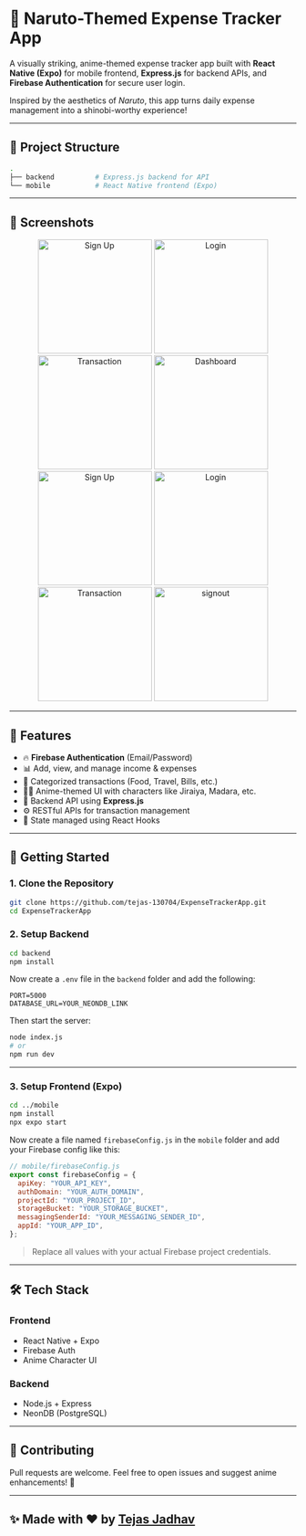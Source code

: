 # 💸 Naruto-Themed Expense Tracker App

A visually striking, anime-themed expense tracker app built with **React Native (Expo)** for mobile frontend, **Express.js** for backend APIs, and **Firebase Authentication** for secure user login.

Inspired by the aesthetics of *Naruto*, this app turns daily expense management into a shinobi-worthy experience!

---

## 📂 Project Structure

```bash
.
├── backend          # Express.js backend for API
└── mobile           # React Native frontend (Expo)
````

---

## 📱 Screenshots

<div align="center">
  <img src="./assets/screenshots/signup.jpg" alt="Sign Up" width="200"/>
  <img src="./assets/screenshots/login.jpg" alt="Login" width="200"/>
  <img src="./assets/screenshots/transaction_create2.jpg" alt="Transaction" width="200"/>
  <img src="./assets/screenshots/dashboard.jpg" alt="Dashboard" width="200"/>
</div>



<div align="center">
  <img src="./assets/screenshots/delete.jpg" alt="Sign Up" width="200"/>
  <img src="./assets/screenshots/loader.jpg" alt="Login" width="200"/>
  <img src="./assets/screenshots/transaction_create2.jpg" alt="Transaction" width="200"/>
  <img src="./assets/screenshots/signout.jpg" alt="signout" width="200"/>
</div>


---

## 🔧 Features

* 🔥 **Firebase Authentication** (Email/Password)
* 📊 Add, view, and manage income & expenses
* 🧾 Categorized transactions (Food, Travel, Bills, etc.)
* 👨‍🎤 Anime-themed UI with characters like Jiraiya, Madara, etc.
* 📡 Backend API using **Express.js**
* ⚙️ RESTful APIs for transaction management
* 🎯 State managed using React Hooks

---

## 🚀 Getting Started

### 1. Clone the Repository

```bash
git clone https://github.com/tejas-130704/ExpenseTrackerApp.git
cd ExpenseTrackerApp
```

### 2. Setup Backend

```bash
cd backend
npm install
```

Now create a `.env` file in the `backend` folder and add the following:

```env
PORT=5000
DATABASE_URL=YOUR_NEONDB_LINK
```

Then start the server:

```bash
node index.js
# or
npm run dev
```

---

### 3. Setup Frontend (Expo)

```bash
cd ../mobile
npm install
npx expo start
```

Now create a file named `firebaseConfig.js` in the `mobile` folder and add your Firebase config like this:

```js
// mobile/firebaseConfig.js
export const firebaseConfig = {
  apiKey: "YOUR_API_KEY",
  authDomain: "YOUR_AUTH_DOMAIN",
  projectId: "YOUR_PROJECT_ID",
  storageBucket: "YOUR_STORAGE_BUCKET",
  messagingSenderId: "YOUR_MESSAGING_SENDER_ID",
  appId: "YOUR_APP_ID",
};
```

> Replace all values with your actual Firebase project credentials.

---

## 🛠️ Tech Stack

### Frontend

* React Native + Expo
* Firebase Auth
* Anime Character UI

### Backend

* Node.js + Express
* NeonDB (PostgreSQL)

---

## 🤝 Contributing

Pull requests are welcome. Feel free to open issues and suggest anime enhancements! 🍜

---

## ✨ Made with ❤️ by [Tejas Jadhav](https://tejas-130704.github.io/my-portfolio/)

